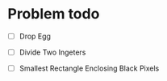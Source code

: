 # Problem todo

* [ ] Drop Egg
* [ ] Divide Two Ingeters
* [ ] Smallest Rectangle Enclosing Black Pixels

